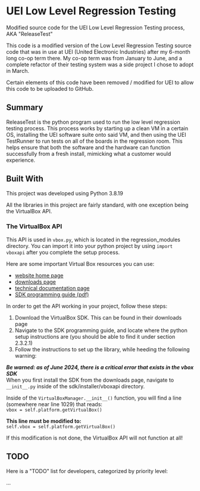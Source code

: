 # UEI Low Level Regression Testing

Modified source code for the UEI Low Level Regression Testing process, AKA "ReleaseTest" <br>

This code is a modified version of the Low Level Regression Testing source code that was in use at UEI (United Electronic Industries) after my 6-month long co-op term there. My co-op term was from January to June, and a complete refactor of their testing system was a side project I chose to adopt in March. 

Certain elements of this code have been removed / modified for UEI to allow this code to be uploaded to GitHub.

## Summary

ReleaseTest is the python program used to run the low level regression testing process.
This process works by starting up a clean VM in a certain OS, installing the UEI software suite onto said VM, and then using the UEI TestRunner to run tests on all of the boards in the regression room. This helps ensure that both the software and the hardware can function successfully from a fresh install, mimicking what a customer would experience.

## Built With

This project was developed using Python 3.8.19

All the libraries in this project are fairly standard, with one exception being the VirtualBox API.

### The VirtualBox API

This API is used in `vbox.py`, which is located in the regression_modules directory. You can import it into your python project by using `import vboxapi` after you complete the setup process.

Here are some important Virtual Box resources you can use:
- [website home page](https://www.virtualbox.org/wiki/VirtualBox)
- [downloads page](https://www.virtualbox.org/wiki/Downloads)
- [technical documentation page](https://www.virtualbox.org/wiki/Technical_documentation)
- [SDK programming guide (pdf)](https://download.virtualbox.org/virtualbox/SDKRef.pdf)

In order to get the API working in your project, follow these steps:
1. Download the VirtualBox SDK. This can be found in their downloads page
2. Navigate to the SDK programming guide, and locate where the python setup instructions are (you should be able to find it under section 2.3.2.1)
3. Follow the instructions to set up the library, while heeding the following warning:

***Be warned: as of June 2024, there is a critical error that exists in the vbox SDK***<br>
When you first install the SDK from the downloads page, navigate to `__init__.py` inside of the sdk/installer/vboxapi directory.

Inside of the `VirtualBoxManager.__init__()` function, you will find a line (somewhere near line 1029) that reads: <br>
`vbox = self.platform.getVirtualBox()`
<br>

**This line must be modified to:**<br>
`self.vbox = self.platform.getVirtualBox()`
<br>

If this modification is not done, the VirtualBox API will not function at all!


## TODO

Here is a "TODO" list for developers, categorized by priority level:

...